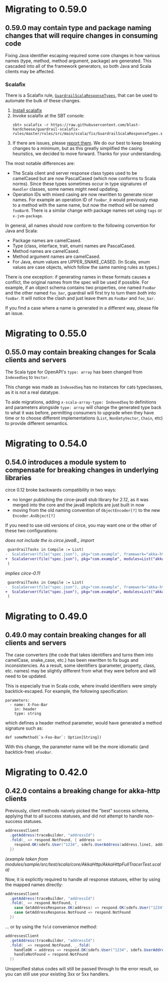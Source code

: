 Migrating to 0.59.0
===================

0.59.0 may contain type and package naming changes that will require changes in consuming code
----------------------------------------------------------------------------------------------

Fixing Java identifier escaping required some core changes in how various names (type, method, method argument, package) are generated.  This cascaded into all of the framework generators, so both Java and Scala clients may be affected.


### Scalafix

There is a Scalafix rule, [`GuardrailScalaResponseTypes`](https://github.com/blast-hardcheese/guardrail-scalafix-rules/blob/master/rules/src/main/scala/fix/GuardrailScalaResponseTypes.scala), that can be used to automate the bulk of these changes.

1. [Install scalafix](https://scalacenter.github.io/scalafix/docs/users/installation#sbt)
1. Invoke scalafix at the SBT console:
    ```
    sbt> scalafix -r https://raw.githubusercontent.com/blast-hardcheese/guardrail-scalafix-rules/master/rules/src/main/scala/fix/GuardrailScalaResponseTypes.scala
    ```
1. If there are issues, please [report them](https://github.com/twilio/guardrail/issues).
   We do our best to keep breaking changes to a minimum, but as this greatly simplified the casing heuristics, we decided to move forward. Thanks for your understanding.

The most notable differences are:

* The Scala client and server response class types used to be camelCased but are now PascalCased (which now conforms to Scala norms).  Since these types sometimes occur in type signatures of `Handler` classes, some names might need updating.
* Operation IDs with mixed casing are now rewritten to generate nicer names.  For example an operation ID of `fooBar_0` would previously map to a method with the same name, but now the method will be named `fooBar0`.  There is a similar change with package names set using `tags` or `x-jvm-package`.

In general, all names should now conform to the following convention for Java and Scala:

* Package names are camelCased.
* Type (class, interface, trait, enum) names are PascalCased.
* Method names are camelCased.
* Method argument names are camelCased.
* For Java, enum values are UPPER_SNAKE_CASED.  (In Scala, enum values are case objects, which follow the same naming rules as types.)

There is one exception: if generating names in these formats causes a conflict, the original names from the spec will be used if possible.  For example, if an object schema contains two properties, one named `FooBar` and the other named `foo_bar`, guardrail will first try to turn them *both* into `fooBar`.  It will notice the clash and just leave them as `FooBar` and `foo_bar`.

If you find a case where a name is generated in a different way, please file an issue.

Migrating to 0.55.0
===================

0.55.0 may contain breaking changes for Scala clients and servers
-----------------------------------------------------------

The Scala type for OpenAPI's `type: array` has been changed from `IndexedSeq` to `Vector`.

This change was made as `IndexedSeq` has no instances for cats typeclasses, as it is not a real datatype.

To aide migrations, adding `x-scala-array-type: IndexedSeq` to definitions and parameters alongside `type: array` will change the generated type back to what it was before, permitting consumers to upgrade when they have time or to choose different implementations (`List`, `NonEmtyVector`, `Chain`, etc) to provide different semantics.

Migrating to 0.54.0
===================

0.54.0 introduces a module system to compensate for breaking changes in underlying libraries
--------------------------------------------------------------------------------------------

circe 0.12 broke backwards compatibility in two ways:
- no longer publishing the circe-java8 stub library for 2.12, as it was merged into the core and the java8 implicits are just built in now
- moving from the old naming convention of `ObjectEncoder[?]` to the new `Encoder.AsObject[?]`

If you need to use old versions of circe, you may want one or the other of these two configurations:

_does not include the io.circe.java8.\_ import_
```diff
 guardrailTasks in Compile := List(
-  ScalaServer(file("spec.json"), pkg="com.example", framework="akka-http"),
+  ScalaServer(file("spec.json"), pkg="com.example", modules=List("akka-http", "circe-0.11")),
 )
```

_implies circe-0.11_
```diff
 guardrailTasks in Compile := List(
-  ScalaServer(file("spec.json"), pkg="com.example", framework="akka-http"),
+  ScalaServer(file("spec.json"), pkg="com.example", modules=List("akka-http", "circe-java8")),
 )
```

Migrating to 0.49.0
===================

0.49.0 may contain breaking changes for all clients and servers
---------------------------------------------------------------

The case converters (the code that takes identifiers and turns them into camelCase, snake_case, etc.) has been rewritten to fix bugs and inconsistencies. As a result, some identifiers (parameter, property, class, etc. names) may be slightly different from what they were before and will need to be updated.

This is especially true in Scala code, where invalid identifiers were simply backtick-escaped.  For example, the following specification:

```
parameters:
  - name: X-Foo-Bar
    in: header
    type: string
```

which defines a header method parameter, would have generated a method signature such as:

```
def someMethod(`x-Foo-Bar`: Option[String])
```

With this change, the parameter name will be the more idiomatic (and backtick-free) `xFooBar`.

Migrating to 0.42.0
===================

0.42.0 contains a breaking change for akka-http clients
-------------------------------------------------------

Previously, client methods naively picked the "best" success schema, applying that to all success statuses, and did not attempt to handle non-success statuses.

```scala
addressesClient
  .getAddress(traceBuilder, "addressId")
  .fold(_ => respond.NotFound, { address =>
    respond.OK(sdefs.User("1234", sdefs.UserAddress(address.line1, address.line2, address.line3)))
  })
```
_(example taken from modules/sample/src/test/scala/core/AkkaHttp/AkkaHttpFullTracerTest.scala)_

Now, it is explicitly required to handle all response statuses, either by using the mapped names directly:

```scala
addressesClient
  .getAddress(traceBuilder, "addressId")
  .fold(_ => respond.NotFound, {
    case GetAddressResponse.OK(address) => respond.OK(sdefs.User("1234", sdefs.UserAddress(address.line1, address.line2, address.line3)))
    case GetAddressResponse.NotFound => respond.NotFound
  })
```

... or by using the `fold` convenience method:

```scala
addressesClient
  .getAddress(traceBuilder, "addressId")
  .fold(_ => respond.NotFound, _.fold(
    handleOK = address => respond.OK(sdefs.User("1234", sdefs.UserAddress(address.line1, address.line2, address.line3)))
    handleNotFound = respond.NotFound
  ))
```

Unspecified status codes will still be passed through to the error result, so you can still use your existing 3xx or 5xx handlers.
